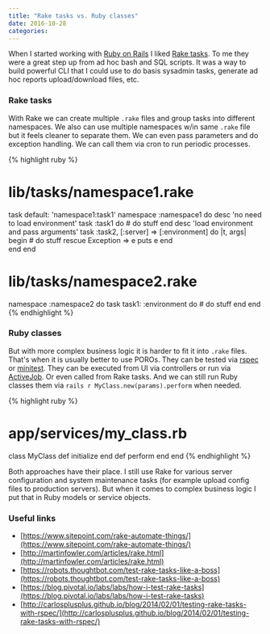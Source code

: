 ```yaml
---
title: "Rake tasks vs. Ruby classes"
date: 2016-10-28
categories:
---
```


When I started working with [Ruby on Rails](http://rubyonrails.org/) I liked [Rake tasks](https://github.com/ruby/rake). To me they were a great step up from ad hoc bash and SQL scripts.  It was a way to build powerful CLI that I could use to do basis sysadmin tasks, generate ad hoc reports upload/download files, etc.  

### Rake tasks

With Rake we can create multiple `.rake` files and group tasks into different namespaces.  We also can use multiple namespaces w/in same `.rake` file but it feels cleaner to separate them.  We can even pass parameters and do exception handling.  We can call them via cron to run periodic processes.  

{% highlight ruby %}
# lib/tasks/namespace1.rake
task default: 'namespace1:task1'
namespace :namespace1 do
  desc 'no need to load environment'
  task :task1 do
    # do stuff
  end
  desc 'load environment and pass arguments'
  task :task2, [:server] => [:environment] do |t, args|
    begin
      # do stuff
    rescue Exception => e
      puts e
    end  
  end
end
# lib/tasks/namespace2.rake
namespace :namespace2 do
  task task1: :environment do
    # do stuff
  end
end
{% endhighlight %}

### Ruby classes

But with more complex business logic it is harder to fit it into `.rake` files.  That's when it is usually better to use POROs.  They can be tested via  [rspec](http://rspec.info/) or [minitest](https://github.com/seattlerb/minitest).  They can be executed from UI via controllers or run via [ActiveJob](http://edgeguides.rubyonrails.org/active_job_basics.html).  Or even called from Rake tasks.   And we can still run Ruby classes them via `rails r MyClass.new(params).perform` when needed.  

{% highlight ruby %}
# app/services/my_class.rb
class MyClass
  def initialize
  end
  def perform
  end
end
{% endhighlight %}

Both approaches have their place.  I still use Rake for various server configuration and system maintenance tasks (for example upload config files to production servers).  But when it comes to complex business logic I put that in Ruby models or service objects.  

### Useful links
* [https://www.sitepoint.com/rake-automate-things/](https://www.sitepoint.com/rake-automate-things/)
* [http://martinfowler.com/articles/rake.html](http://martinfowler.com/articles/rake.html)
* [https://robots.thoughtbot.com/test-rake-tasks-like-a-boss](https://robots.thoughtbot.com/test-rake-tasks-like-a-boss)
* [https://blog.pivotal.io/labs/labs/how-i-test-rake-tasks](https://blog.pivotal.io/labs/labs/how-i-test-rake-tasks)
* [http://carlosplusplus.github.io/blog/2014/02/01/testing-rake-tasks-with-rspec/](http://carlosplusplus.github.io/blog/2014/02/01/testing-rake-tasks-with-rspec/)
